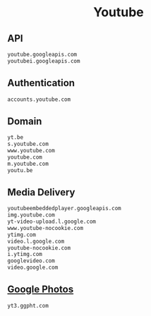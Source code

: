 


<h1 align="center">Youtube</h1>  


## API


```html
youtube.googleapis.com
youtubei.googleapis.com
```  


## Authentication


```html
accounts.youtube.com
```  


## Domain


```html
yt.be
s.youtube.com
www.youtube.com
youtube.com
m.youtube.com
youtu.be
```  


## Media Delivery


```html
youtubeembeddedplayer.googleapis.com
img.youtube.com
yt-video-upload.l.google.com
www.youtube-nocookie.com
ytimg.com
video.l.google.com
youtube-nocookie.com
i.ytimg.com
googlevideo.com
video.google.com
```  


## [Google Photos](https://github.com/jerryn70/GoodbyeAds/issues/450)


```html
yt3.ggpht.com
```  

<br>
